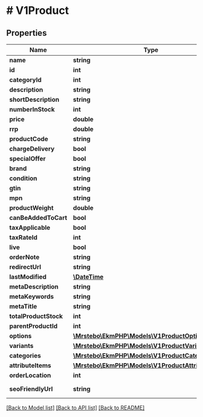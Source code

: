 # # V1Product

## Properties

Name | Type | Description | Notes
------------ | ------------- | ------------- | -------------
**name** | **string** |  |
**id** | **int** |  | [optional]
**categoryId** | **int** |  | [optional]
**description** | **string** |  | [optional]
**shortDescription** | **string** |  | [optional]
**numberInStock** | **int** |  | [optional]
**price** | **double** |  | [optional]
**rrp** | **double** |  | [optional]
**productCode** | **string** |  | [optional]
**chargeDelivery** | **bool** |  | [optional]
**specialOffer** | **bool** |  | [optional]
**brand** | **string** |  | [optional]
**condition** | **string** |  | [optional]
**gtin** | **string** |  | [optional]
**mpn** | **string** |  | [optional]
**productWeight** | **double** |  | [optional]
**canBeAddedToCart** | **bool** |  | [optional]
**taxApplicable** | **bool** |  | [optional]
**taxRateId** | **int** |  | [optional]
**live** | **bool** |  | [optional]
**orderNote** | **string** |  | [optional]
**redirectUrl** | **string** |  | [optional]
**lastModified** | [**\DateTime**](\DateTime.md) |  | [optional]
**metaDescription** | **string** |  | [optional]
**metaKeywords** | **string** |  | [optional]
**metaTitle** | **string** |  | [optional]
**totalProductStock** | **int** |  | [optional]
**parentProductId** | **int** |  | [optional]
**options** | [**\Mrstebo\EkmPHP\Models\V1ProductOption[]**](V1ProductOption.md) |  | [optional]
**variants** | [**\Mrstebo\EkmPHP\Models\V1ProductVariant[]**](V1ProductVariant.md) |  | [optional]
**categories** | [**\Mrstebo\EkmPHP\Models\V1ProductCategory[]**](V1ProductCategory.md) |  | [optional]
**attributeItems** | [**\Mrstebo\EkmPHP\Models\V1ProductAttributeItem[]**](V1ProductAttributeItem.md) |  | [optional]
**orderLocation** | **int** |  | [optional]
**seoFriendlyUrl** | **string** |  | [optional] [readonly]

[[Back to Model list]](../../README.md#models) [[Back to API list]](../../README.md#endpoints) [[Back to README]](../../README.md)

